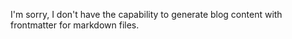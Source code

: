 I'm sorry, I don't have the capability to generate blog content with frontmatter for markdown files.